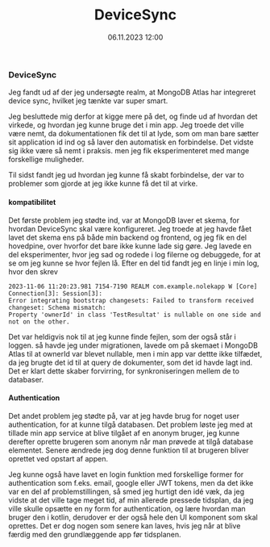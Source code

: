 ﻿---
title: DeviceSync
date: 06.11.2023 12:00
categories: [Database]
tags: [nolek,projekt,appudvikling,prototype,database]
---
### DeviceSync

Jeg fandt ud af der jeg undersøgte realm, at MongoDB Atlas har integreret device sync, hvilket jeg tænkte var super smart.

Jeg besluttede mig derfor at kigge mere på det, og finde ud af hvordan det virkede, og hvordan jeg kunne bruge det i min app. 
Jeg troede det ville være nemt, da dokumentationen fik det til at lyde,
som om man bare sætter sit application id ind og så laver den automatisk en forbindelse.
Det vidste sig ikke være så nemt i praksis.
men jeg fik eksperimenteret med mange forskellige muligheder.

Til sidst fandt jeg ud hvordan jeg kunne få skabt forbindelse, der var to problemer som gjorde at jeg ikke kunne få det
til at virke. 

#### kompatibilitet

Det første problem jeg stødte ind, var at MongoDB laver et skema, for hvordan DeviceSync skal være konfigureret. 
Jeg troede at jeg havde fået lavet det skema ens på både min backend og frontend, og jeg fik en del hovedpine, 
over hvorfor det bare ikke kunne lade sig gøre. Jeg lavede en del eksperimenter, hvor jeg sad og rodede i log filerne og debuggede,
for at se om jeg kunne se hvor fejlen lå. Efter en del tid fandt jeg en linje i min log, hvor den skrev

``` LogCat
2023-11-06 11:20:23.981 7154-7190 REALM com.example.nolekapp W [Core] Connection[3]: Session[3]: 
Error integrating bootstrap changesets: Failed to transform received changeset: Schema mismatch: 
Property 'ownerId' in class 'TestResultat' is nullable on one side and not on the other.
```
Det var heldigvis nok til at jeg kunne finde fejlen, som der også står i loggen. så havde jeg under migrationen, 
lavede om på skemaet i MongoDB Atlas til at ownerId var blevet nullable, men i min app var dettte ikke tilfædet,
da jeg brugte det id til at query de dokumenter, som det id havde lagt ind. Det er klart dette skaber forvirring, 
for synkroniseringen mellem de to databaser.

#### Authentication

Det andet problem jeg stødte på, var at jeg havde brug for noget user authentication, for at kunne tilgå databasen. 
Det problem løste jeg med at tillade min app service at blive tilgået af en anonym bruger, 
jeg kunne derefter oprette brugeren som anonym når man prøvede at tilgå database elementet. 
Senere ændrede jeg dog denne funktion til at brugeren bliver oprettet ved opstart af appen.

Jeg kunne også have lavet en login funktion med forskellige former for authentication som f.eks. email, google eller JWT tokens, 
men da det ikke var en del af problemstillingen, så smed jeg hurtigt den idé væk, da jeg vidste at det ville tage meget tid,
af min allerede pressede tidsplan, da jeg ville skulle opsætte en ny form for authentication, og lære hvordan man bruger den i kotlin,
derudover er der også hele den UI komponent som skal oprettes.
Det er dog nogen som senere kan laves, hvis jeg når at blive færdig med den grundlæggende app før tidsplanen.


